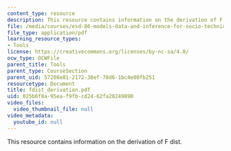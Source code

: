 ```yaml
---
content_type: resource
description: This resource contains information on the derivation of F dist.
file: /media/courses/esd-86-models-data-and-inference-for-socio-technical-systems-spring-2007/025b6f8a95eaf9fbcd2462fa28249890_fdist_derivation.pdf
file_type: application/pdf
learning_resource_types:
- Tools
license: https://creativecommons.org/licenses/by-nc-sa/4.0/
ocw_type: OCWFile
parent_title: Tools
parent_type: CourseSection
parent_uid: 57208e81-2172-38ef-78d6-1bc4e00fb251
resourcetype: Document
title: fdist_derivation.pdf
uid: 025b6f8a-95ea-f9fb-cd24-62fa28249890
video_files:
  video_thumbnail_file: null
video_metadata:
  youtube_id: null
---
```

This resource contains information on the derivation of F dist.